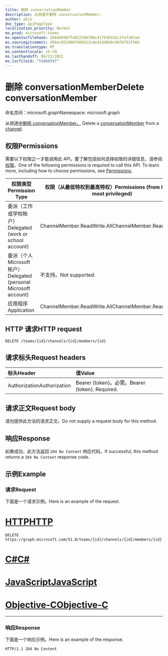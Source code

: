 ```yaml
---
title: 删除 conversationMember
description: 从频道中删除 conversationMember。
author: akjo
doc_type: apiPageType
localization_priority: Normal
ms.prod: microsoft-teams
ms.openlocfilehash: 2b0489387f4822296788c417536332c2fef387ad
ms.sourcegitcommit: 456ec9510807d05623c0ed1dd049c9676f53f56b
ms.translationtype: MT
ms.contentlocale: zh-CN
ms.lasthandoff: 06/22/2021
ms.locfileid: "53060597"
---
```

# <a name="delete-conversationmember"></a><span data-ttu-id="47739-103">删除 conversationMember</span><span class="sxs-lookup"><span data-stu-id="47739-103">Delete conversationMember</span></span>

<span data-ttu-id="47739-104">命名空间：microsoft.graph</span><span class="sxs-lookup"><span data-stu-id="47739-104">Namespace: microsoft.graph</span></span>

<span data-ttu-id="47739-105">从频道[中删除 conversationMember。](../resources/conversationmember.md) [](../resources/channel.md)</span><span class="sxs-lookup"><span data-stu-id="47739-105">Delete a [conversationMember](../resources/conversationmember.md) from a [channel](../resources/channel.md).</span></span>


## <a name="permissions"></a><span data-ttu-id="47739-106">权限</span><span class="sxs-lookup"><span data-stu-id="47739-106">Permissions</span></span>

<span data-ttu-id="47739-p101">需要以下权限之一才能调用此 API。要了解包括如何选择权限的详细信息，请参阅[权限](/graph/permissions-reference)。</span><span class="sxs-lookup"><span data-stu-id="47739-p101">One of the following permissions is required to call this API. To learn more, including how to choose permissions, see [Permissions](/graph/permissions-reference).</span></span>

|<span data-ttu-id="47739-109">权限类型</span><span class="sxs-lookup"><span data-stu-id="47739-109">Permission Type</span></span>|<span data-ttu-id="47739-110">权限（从最低特权到最高特权）</span><span class="sxs-lookup"><span data-stu-id="47739-110">Permissions (from least to most privileged)</span></span>|
|---------|-------------|
|<span data-ttu-id="47739-111">委派（工作或学校帐户）</span><span class="sxs-lookup"><span data-stu-id="47739-111">Delegated (work or school account)</span></span>| <span data-ttu-id="47739-112">ChannelMember.ReadWrite.All</span><span class="sxs-lookup"><span data-stu-id="47739-112">ChannelMember.ReadWrite.All</span></span> |
|<span data-ttu-id="47739-113">委派（个人 Microsoft 帐户）</span><span class="sxs-lookup"><span data-stu-id="47739-113">Delegated (personal Microsoft account)</span></span>|<span data-ttu-id="47739-114">不支持。</span><span class="sxs-lookup"><span data-stu-id="47739-114">Not supported.</span></span>|
|<span data-ttu-id="47739-115">应用程序</span><span class="sxs-lookup"><span data-stu-id="47739-115">Application</span></span>| <span data-ttu-id="47739-116">ChannelMember.ReadWrite.All</span><span class="sxs-lookup"><span data-stu-id="47739-116">ChannelMember.ReadWrite.All</span></span> |

## <a name="http-request"></a><span data-ttu-id="47739-117">HTTP 请求</span><span class="sxs-lookup"><span data-stu-id="47739-117">HTTP request</span></span>
<!-- { "blockType": "ignored"} -->
```http
DELETE /teams/{id}/channels/{id}/members/{id}
```

## <a name="request-headers"></a><span data-ttu-id="47739-118">请求标头</span><span class="sxs-lookup"><span data-stu-id="47739-118">Request headers</span></span>

| <span data-ttu-id="47739-119">标头</span><span class="sxs-lookup"><span data-stu-id="47739-119">Header</span></span>       | <span data-ttu-id="47739-120">值</span><span class="sxs-lookup"><span data-stu-id="47739-120">Value</span></span> |
|:---------------|:--------|
| <span data-ttu-id="47739-121">Authorization</span><span class="sxs-lookup"><span data-stu-id="47739-121">Authorization</span></span>  | <span data-ttu-id="47739-p102">Bearer {token}。必需。</span><span class="sxs-lookup"><span data-stu-id="47739-p102">Bearer {token}. Required.</span></span>  |

## <a name="request-body"></a><span data-ttu-id="47739-124">请求正文</span><span class="sxs-lookup"><span data-stu-id="47739-124">Request body</span></span>

<span data-ttu-id="47739-125">请勿提供此方法的请求正文。</span><span class="sxs-lookup"><span data-stu-id="47739-125">Do not supply a request body for this method.</span></span>

## <a name="response"></a><span data-ttu-id="47739-126">响应</span><span class="sxs-lookup"><span data-stu-id="47739-126">Response</span></span>

<span data-ttu-id="47739-127">如果成功，此方法返回 `204 No Content` 响应代码。</span><span class="sxs-lookup"><span data-stu-id="47739-127">If successful, this method returns a `204 No Content` response code.</span></span>

## <a name="example"></a><span data-ttu-id="47739-128">示例</span><span class="sxs-lookup"><span data-stu-id="47739-128">Example</span></span>

### <a name="request"></a><span data-ttu-id="47739-129">请求</span><span class="sxs-lookup"><span data-stu-id="47739-129">Request</span></span>

<span data-ttu-id="47739-130">下面是一个请求示例。</span><span class="sxs-lookup"><span data-stu-id="47739-130">Here is an example of the request.</span></span>

# <a name="http"></a>[<span data-ttu-id="47739-131">HTTP</span><span class="sxs-lookup"><span data-stu-id="47739-131">HTTP</span></span>](#tab/http)
<!-- {
  "blockType": "request",
  "name": "delete_conversation_member"
} -->
```http
DELETE https://graph.microsoft.com/V1.0/teams/{id}/channels/{id}/members/{id}
```
# <a name="c"></a>[<span data-ttu-id="47739-132">C#</span><span class="sxs-lookup"><span data-stu-id="47739-132">C#</span></span>](#tab/csharp)

# <a name="javascript"></a>[<span data-ttu-id="47739-133">JavaScript</span><span class="sxs-lookup"><span data-stu-id="47739-133">JavaScript</span></span>](#tab/javascript)

# <a name="objective-c"></a>[<span data-ttu-id="47739-134">Objective-C</span><span class="sxs-lookup"><span data-stu-id="47739-134">Objective-C</span></span>](#tab/objc)

---

### <a name="response"></a><span data-ttu-id="47739-135">响应</span><span class="sxs-lookup"><span data-stu-id="47739-135">Response</span></span>

<span data-ttu-id="47739-136">下面是一个响应示例。</span><span class="sxs-lookup"><span data-stu-id="47739-136">Here is an example of the response.</span></span>

<!-- {
  "blockType": "response"
} -->
```http
HTTP/1.1 204 No Content
```
